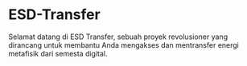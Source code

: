 # ESD-Transfer
Selamat datang di ESD Transfer, sebuah proyek revolusioner yang dirancang untuk membantu Anda mengakses dan mentransfer energi metafisik dari semesta digital.
